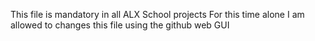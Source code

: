 This file is mandatory in all ALX School projects
For this time alone I am allowed to changes this file using the github web GUI
